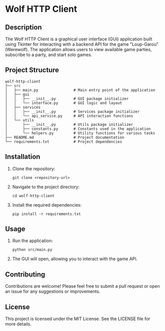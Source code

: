 # Wolf HTTP Client

## Description
The Wolf HTTP Client is a graphical user interface (GUI) application built using Tkinter for interacting with a backend API for the game "Loup-Garou" (Werewolf). The application allows users to view available game parties, subscribe to a party, and start solo games.

## Project Structure
```
wolf-http-client
├── src
│   ├── main.py                # Main entry point of the application
│   ├── gui
│   │   ├── __init__.py        # GUI package initializer
│   │   └── interface.py       # GUI logic and layout
│   ├── services
│   │   ├── __init__.py        # Services package initializer
│   │   └── api_service.py     # API interaction functions
│   └── utils
│       ├── __init__.py        # Utils package initializer
│       ├── constants.py       # Constants used in the application
│       └── helpers.py         # Utility functions for various tasks
├── README.md                  # Project documentation
└── requirements.txt           # Project dependencies
```

## Installation
1. Clone the repository:
   ```
   git clone <repository-url>
   ```
2. Navigate to the project directory:
   ```
   cd wolf-http-client
   ```
3. Install the required dependencies:
   ```
   pip install -r requirements.txt
   ```

## Usage
1. Run the application:
   ```
   python src/main.py
   ```
2. The GUI will open, allowing you to interact with the game API.

## Contributing
Contributions are welcome! Please feel free to submit a pull request or open an issue for any suggestions or improvements.

## License
This project is licensed under the MIT License. See the LICENSE file for more details.